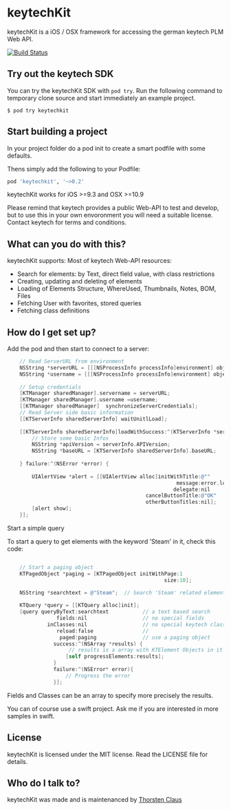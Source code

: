 # keytechKit

keytechKit is a iOS / OSX framework for accessing the german keytech PLM Web API. 

[![Build Status](https://travis-ci.org/tclaus/keytechkit.svg?branch=master)](https://travis-ci.org/tclaus/keytechkit)

## Try out the keytech SDK

You can try the keytechKit SDK with `pod try`. Run the following command to temporary clone source and start immediately an example project.

```
$ pod try keytechkit
```

## Start building a project

In your project folder do a 
pod init
to create a smart podfile with some defaults.

Thens simply add the following to your Podfile:
``` ruby
pod 'keytechkit', '~>0.2'
```

keytechKit works for iOS >=9.3 and OSX >=10.9

Please remind that keytech provides a public Web-API to test and develop, but to use this in your own envoronment you will need a suitable license. Contact keytech for terms and conditions.

## What can you do with this?

keytechKit supports: 
Most of keytech Web-API resources: 
* Search for elements: by Text, direct field value, with class restrictions
* Creating, updating and deleting of elements
* Loading of Elements Structure, WhereUsed, Thumbnails, Notes, BOM, Files
* Fetching User with favorites, stored queries
* Fetching class definitions 


## How do I get set up?

Add the pod and then start to connect to a server: 

``` Objective-C
    // Read ServerURL from environment
    NSString *serverURL = [[[NSProcessInfo processInfo]environment] objectForKey:@"APIURL"]; 
    NSString *username = [[[NSProcessInfo processInfo]environment] objectForKey:@"APIUserName"];
    
    // Setup credentials
    [KTManager sharedManager].servername = serverURL;
    [KTManager sharedManager].username =username;
    [[KTManager sharedManager]  synchronizeServerCredentials];
    // Read Server side basic information
    [[KTServerInfo sharedServerInfo] waitUnitlLoad];
    
    [[KTServerInfo sharedServerInfo]loadWithSuccess:^(KTServerInfo *serverInfo) {
        // Store some basic Infos
        NSString *apiVersion = serverInfo.APIVersion;
        NSString *baseURL = [KTServerInfo sharedServerInfo].baseURL;
        
    } failure:^(NSError *error) {
        
        UIAlertView *alert = [[UIAlertView alloc]initWithTitle:@""
                                                       message:error.localizedDescription
                                                      delegate:nil
                                             cancelButtonTitle:@"OK"
                                             otherButtonTitles:nil];
        [alert show];
    }];
```

Start a simple query

To start a query to get elements with the keyword 'Steam' in it, check this code: 

``` Objective-C

    // Start a paging object 
    KTPagedObject *paging = [KTPagedObject initWithPage:1
                                                   size:10];
    
    NSString *searchtext = @"Steam";  // Search 'Steam' related elements

    KTQuery *query = [[KTQuery alloc]init];
    [query queryByText:searchtext           // a text based search
                fields:nil                  // no special fields
             inClasses:nil                  // no special keytech classes (all in this case) 
                reload:false                //                  
                 paged:paging               // use a paging object
               success:^(NSArray *results) {
                    // results is a array with KTElement Objects in it
                   [self progressElements:results];
               }
               failure:^(NSError* error){
                   // Progress the error
               }];

```

Fields and Classes can be an array to specify more precisely the results.


You can of course use a swift project. Ask me if you are interested in more samples in swift.


## License
keytechKit is licensed under the MIT license. Read the LICENSE file for details.


## Who do I talk to? ###

keytechKit was made and is maintenanced by [Thorsten Claus](http://claus-software.de)



